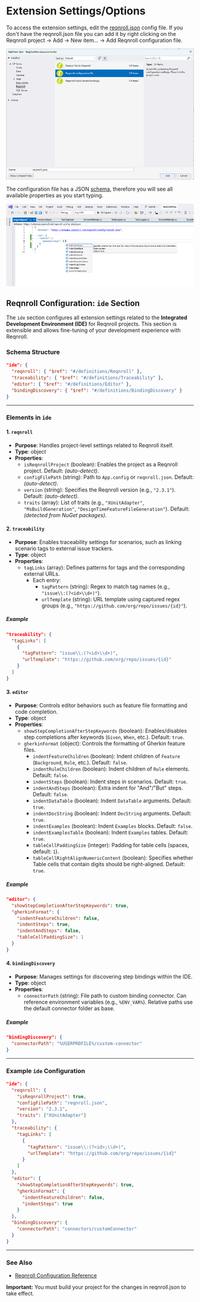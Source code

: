 
# Extension Settings/Options

To access the extension settings, edit the [reqnroll.json](/installation/configuration.md) config file. If you don't have the reqnroll.json file you can add it by right clicking on the Reqnroll project -> Add -> New item... -> Add Reqnroll configuration file.

![VS2022 Config File](../../_static/images/vs2022configfile.png)


The configuration file has a JSON [schema](https://reqnroll.net/wp-content/uploads/reqnrollconfigs/reqnroll-config.json), therefore you will see all available properties as you start typing.

![IntelliSense 2022](../../_static/images/inteli2022.png) 


## Reqnroll Configuration: `ide` Section

The `ide` section configures all extension settings related to the **Integrated Development Environment (IDE)** for Reqnroll projects. This section is extensible and allows fine-tuning of your development experience with Reqnroll.

### Schema Structure

```json
"ide": {
  "reqnroll": { "$ref": "#/definitions/Reqnroll" },
  "traceability": { "$ref": "#/definitions/Traceability" },
  "editor": { "$ref": "#/definitions/Editor" },
  "bindingDiscovery": { "$ref": "#/definitions/BindingDiscovery" }
}
```


***

### Elements in `ide`

#### 1. `reqnroll`

- **Purpose**: Handles project-level settings related to Reqnroll itself.
- **Type**: object
- **Properties**:
    - `isReqnrollProject` (boolean): Enables the project as a Reqnroll project. Default: *(auto-detect)*.
    - `configFilePath` (string): Path to `App.config` or `reqnroll.json`. Default: *(auto-detect)*.
    - `version` (string): Specifies the Reqnroll version (e.g., `"2.3.1"`). Default: *(auto-detect)*.
    - `traits` (array): List of traits (e.g., `"XUnitAdapter"`, `"MsBuildGeneration"`, `"DesignTimeFeatureFileGeneration"`). Default: *(detected from NuGet packages)*.


#### 2. `traceability`

- **Purpose**: Enables traceability settings for scenarios, such as linking scenario tags to external issue trackers.
- **Type**: object
- **Properties**:
    - `tagLinks` (array): Defines patterns for tags and the corresponding external URLs.
        - Each entry:
            - `tagPattern` (string): Regex to match tag names (e.g., `"issue\\:(?<id>\\d+)"`).
            - `urlTemplate` (string): URL template using captured regex groups (e.g., `"https://github.com/org/repo/issues/{id}"`).


##### Example

```json
"traceability": {
  "tagLinks": [
    {
      "tagPattern": "issue\\:(?<id>\\d+)",
      "urlTemplate": "https://github.com/org/repo/issues/{id}"
    }
  ]
}
```


#### 3. `editor`

- **Purpose**: Controls editor behaviors such as feature file formatting and code completion.
- **Type**: object
- **Properties**:
    - `showStepCompletionAfterStepKeywords` (boolean): Enables/disables step completions after keywords (`Given`, `When`, etc.). Default: `true`.
    - `gherkinFormat` (object): Controls the formatting of Gherkin feature files.
        - `indentFeatureChildren` (boolean): Indent children of `Feature` (`Background`, `Rule`, etc.). Default: `false`.
        - `indentRuleChildren` (boolean): Indent children of `Rule` elements. Default: `false`.
        - `indentSteps` (boolean): Indent steps in scenarios. Default: `true`.
        - `indentAndSteps` (boolean): Extra indent for "And"/"But" steps. Default: `false`.
        - `indentDataTable` (boolean): Indent `DataTable` arguments. Default: `true`.
        - `indentDocString` (boolean): Indent `DocString` arguments. Default: `true`.
        - `indentExamples` (boolean): Indent `Examples` blocks. Default: `false`.
        - `indentExamplesTable` (boolean): Indent `Examples` tables. Default: `true`.
        - `tableCellPaddingSize` (integer): Padding for table cells (spaces, default: `1`).
        - `tableCellRightAlignNumericContent` (boolean): Specifies whether Table cells that contain digits should be right-aligned. Default: `true`.


##### Example

```json
"editor": {
  "showStepCompletionAfterStepKeywords": true,
  "gherkinFormat": {
    "indentFeatureChildren": false,
    "indentSteps": true,
    "indentAndSteps": false,
    "tableCellPaddingSize": 1
  }
}
```


#### 4. `bindingDiscovery`

- **Purpose**: Manages settings for discovering step bindings within the IDE.
- **Type**: object
- **Properties**:
    - `connectorPath` (string): File path to custom binding connector. Can reference environment variables (e.g., `%ENV_VAR%`). Relative paths use the default connector folder as base.


##### Example

```json
"bindingDiscovery": {
  "connectorPath": "%USERPROFILE%/custom-connector"
}
```


***

### Example `ide` Configuration

```json
"ide": {
  "reqnroll": {
    "isReqnrollProject": true,
    "configFilePath": "reqnroll.json",
    "version": "2.3.1",
    "traits": ["XUnitAdapter"]
  },
  "traceability": {
    "tagLinks": [
      {
        "tagPattern": "issue\\:(?<id>;\\d+)",
        "urlTemplate": "https://github.com/org/repo/issues/{id}"
      }
    ]
  },
  "editor": {
    "showStepCompletionAfterStepKeywords": true,
    "gherkinFormat": {
      "indentFeatureChildren": false,
      "indentSteps": true
    }
  },
  "bindingDiscovery": {
    "connectorPath": "connectors/customConnector"
  }
}
```


***

### See Also

- [Reqnroll Configuration Reference](/installation/configuration.md)




**Important:** You must build your project for the changes in reqnroll.json to take effect.
